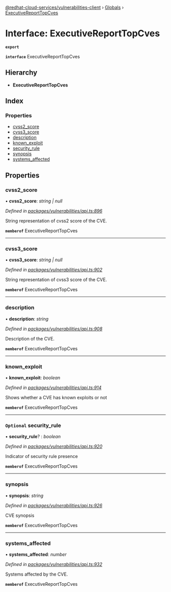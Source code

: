 [@redhat-cloud-services/vulnerabilities-client](../README.md) › [Globals](../globals.md) › [ExecutiveReportTopCves](executivereporttopcves.md)

# Interface: ExecutiveReportTopCves

**`export`** 

**`interface`** ExecutiveReportTopCves

## Hierarchy

* **ExecutiveReportTopCves**

## Index

### Properties

* [cvss2_score](executivereporttopcves.md#cvss2_score)
* [cvss3_score](executivereporttopcves.md#cvss3_score)
* [description](executivereporttopcves.md#description)
* [known_exploit](executivereporttopcves.md#known_exploit)
* [security_rule](executivereporttopcves.md#optional-security_rule)
* [synopsis](executivereporttopcves.md#synopsis)
* [systems_affected](executivereporttopcves.md#systems_affected)

## Properties

###  cvss2_score

• **cvss2_score**: *string | null*

*Defined in [packages/vulnerabilities/api.ts:896](https://github.com/RedHatInsights/javascript-clients/blob/master/packages/vulnerabilities/api.ts#L896)*

String representation of cvss2 score of the CVE.

**`memberof`** ExecutiveReportTopCves

___

###  cvss3_score

• **cvss3_score**: *string | null*

*Defined in [packages/vulnerabilities/api.ts:902](https://github.com/RedHatInsights/javascript-clients/blob/master/packages/vulnerabilities/api.ts#L902)*

String representation of cvss3 score of the CVE.

**`memberof`** ExecutiveReportTopCves

___

###  description

• **description**: *string*

*Defined in [packages/vulnerabilities/api.ts:908](https://github.com/RedHatInsights/javascript-clients/blob/master/packages/vulnerabilities/api.ts#L908)*

Description of the CVE.

**`memberof`** ExecutiveReportTopCves

___

###  known_exploit

• **known_exploit**: *boolean*

*Defined in [packages/vulnerabilities/api.ts:914](https://github.com/RedHatInsights/javascript-clients/blob/master/packages/vulnerabilities/api.ts#L914)*

Shows whether a CVE has known exploits or not

**`memberof`** ExecutiveReportTopCves

___

### `Optional` security_rule

• **security_rule**? : *boolean*

*Defined in [packages/vulnerabilities/api.ts:920](https://github.com/RedHatInsights/javascript-clients/blob/master/packages/vulnerabilities/api.ts#L920)*

Indicator of security rule presence

**`memberof`** ExecutiveReportTopCves

___

###  synopsis

• **synopsis**: *string*

*Defined in [packages/vulnerabilities/api.ts:926](https://github.com/RedHatInsights/javascript-clients/blob/master/packages/vulnerabilities/api.ts#L926)*

CVE synopsis

**`memberof`** ExecutiveReportTopCves

___

###  systems_affected

• **systems_affected**: *number*

*Defined in [packages/vulnerabilities/api.ts:932](https://github.com/RedHatInsights/javascript-clients/blob/master/packages/vulnerabilities/api.ts#L932)*

Systems affected by the CVE.

**`memberof`** ExecutiveReportTopCves
